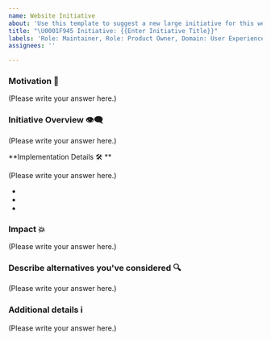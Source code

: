 ```yaml
---
name: Website Initiative
about: 'Use this template to suggest a new large initiative for this website. '
title: "\U0001F945 Initiative: {{Enter Initiative Title}}"
labels: 'Role: Maintainer, Role: Product Owner, Domain: User Experience'
assignees: ''

---
```


### Motivation 🏁

<!--
A  clear and concise motivation for this initiative? How will this help execute the vision of the org?
-->

(Please write your answer here.)

### Initiative Overview 👁️‍🗨️ 

<!--
  A clear and concise description of what the initiative is.
-->

(Please write your answer here.)

**Implementation Details 🛠️ **
<!--- Please share a plan to help realize this initiative -->

(Please write your answer here.)


- 
- 
- 

### Impact 💥

(Please write your answer here.)

### Describe alternatives you've considered 🔍

<!--
  An outline of other solutions you've tried or researched.
-->

(Please write your answer here.)

### Additional details ℹ️

<!--
  Is there anything else you can add about the proposal?
  You might want to link to related issues here, if you haven't already.
-->

(Please write your answer here.)
